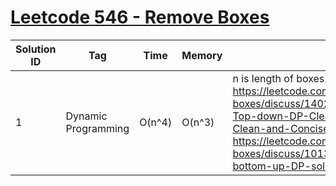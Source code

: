 # [Leetcode 546 - Remove Boxes](https://leetcode.com/problems/remove-boxes/)

| Solution ID | Tag | Time | Memory | Note |
| ----------- | --- | ---- | ------ | ---- |
| 1 | Dynamic Programming | O(n^4) | O(n^3) | n is length of boxes. Borrow from: <https://leetcode.com/problems/remove-boxes/discuss/1402561/C%2B%2BJavaPython-Top-down-DP-Clear-explanation-with-Picture-Clean-and-Concise> and <https://leetcode.com/problems/remove-boxes/discuss/101310/Java-top-down-and-bottom-up-DP-solutions>. |
